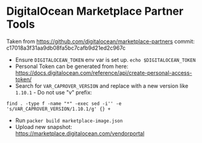 # DigitalOcean Marketplace Partner Tools

Taken from https://github.com/digitalocean/marketplace-partners
commit: c17018a3f31aa9db08fa5bc7cafb9d21ed2c967c

- Ensure `DIGITALOCEAN_TOKEN` env var is set up. `echo $DIGITALOCEAN_TOKEN`
- Personal Token can be generated from here: https://docs.digitalocean.com/reference/api/create-personal-access-token/
- Search for `VAR_CAPROVER_VERSION` and replace with a new version like `1.10.1` - Do not use "v" prefix:
```
find . -type f -name "*" -exec sed -i'' -e 's/VAR_CAPROVER_VERSION/1.10.1/g' {} +
```
- Run `packer build marketplace-image.json`
- Upload new snapshot: https://marketplace.digitalocean.com/vendorportal



